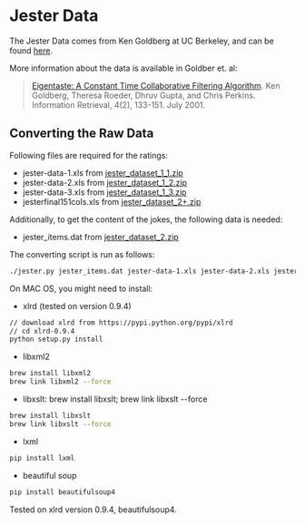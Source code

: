 # Jester Data

The Jester Data comes from Ken Goldberg at UC Berkeley, and can be found
[here](http://eigentaste.berkeley.edu/dataset/).

More information about the data is available in Goldber et. al:

> [Eigentaste: A Constant Time Collaborative Filtering
> Algorithm](http://www.ieor.berkeley.edu/~goldberg/pubs/eigentaste.pdf). Ken
> Goldberg, Theresa Roeder, Dhruv Gupta, and Chris Perkins. Information
> Retrieval, 4(2), 133-151. July 2001.

## Converting the Raw Data

Following files are required for the ratings:

- jester-data-1.xls from [jester_dataset_1_1.zip](http://eigentaste.berkeley.edu/dataset/jester_dataset_1_1.zip)
- jester-data-2.xls from [jester_dataset_1_2.zip](http://eigentaste.berkeley.edu/dataset/jester_dataset_1_2.zip)
- jester-data-3.xls from [jester_dataset_1_3.zip](http://eigentaste.berkeley.edu/dataset/jester_dataset_1_3.zip)
- jesterfinal151cols.xls from [jester_dataset_2+.zip](http://eigentaste.berkeley.edu/dataset/jester_dataset_3.zip)

Additionally, to get the content of the jokes, the following data is needed:

- jester_items.dat from [jester_dataset_2.zip](http://eigentaste.berkeley.edu/dataset/jester_dataset_2.zip)


The converting script is run as follows:

```bash
./jester.py jester_items.dat jester-data-1.xls jester-data-2.xls jester-data-3.xls jesterfinal151cols.xls
```

On MAC OS, you might need to install:
* xlrd (tested on version 0.9.4) 
```bash
// download xlrd from https://pypi.python.org/pypi/xlrd
// cd xlrd-0.9.4
python setup.py install
```
* libxml2
```bash
brew install libxml2
brew link libxml2 --force
```
* libxslt: brew install libxslt; brew link libxslt --force
```bash
brew install libxslt
brew link libxslt --force
```
* lxml
```bash
pip install lxml
```
* beautiful soup 
```bash
pip install beautifulsoup4
```


Tested on xlrd version 0.9.4, beautifulsoup4.

